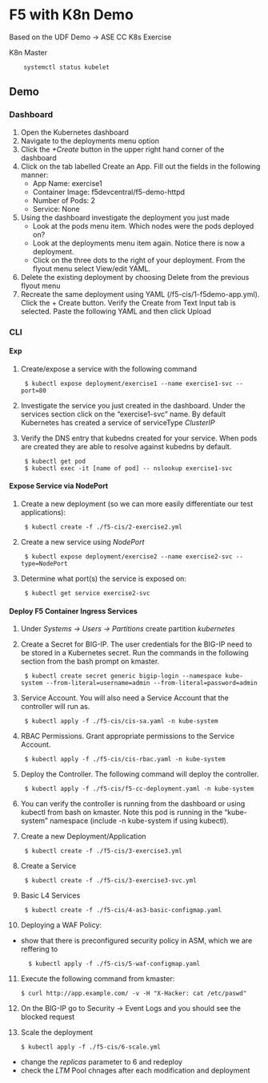 # F5 with K8n Demo

Based on the UDF Demo -> ASE CC K8s Exercise

K8n Master

        systemctl status kubelet

## Demo

### Dashboard

1. Open the Kubernetes dashboard
2. Navigate to the deployments menu option
3. Click the _+Create_ button in the upper right hand corner of the dashboard
4. Click on the tab labelled Create an App. Fill out the fields in the following manner:
    - App Name:	exercise1
    - Container Image: f5devcentral/f5-demo-httpd
    - Number of Pods: 2
    - Service: None
5. Using the dashboard investigate the deployment you just made
    - Look at the pods menu item. Which nodes were the pods deployed on?
    - Look at the deployments menu item again. Notice there is now a deployment.
    - Click on the three dots to the right of your deployment. From the flyout menu select View/edit YAML.
6. Delete the existing deployment by choosing Delete from the previous flyout menu
7. Recreate the same deployment using YAML (/f5-cis/1-f5demo-app.yml). Click the + Create button. Verify the Create from Text Input tab is selected. Paste the following YAML and then click Upload

### CLI
#### Exp
1. Create/expose a service with the following command

        $ kubectl expose deployment/exercise1 --name exercise1-svc --port=80

2. Investigate the service you just created in the dashboard. Under the services section click on the “exercise1-svc” name. By default Kubernetes has created a service of serviceType _ClusterIP_

3. Verify the DNS entry that kubedns created for your service. When pods are created they are able to resolve against kubedns by default.

        $ kubectl get pod
        $ kubectl exec -it [name of pod] -- nslookup exercise1-svc

#### Expose Service via NodePort
1. Create a new deployment (so we can more easily differentiate our test applications):

        $ kubectl create -f ./f5-cis/2-exercise2.yml

2. Create a new service using _NodePort_

        $ kubectl expose deployment/exercise2 --name exercise2-svc --type=NodePort

3. Determine what port(s) the service is exposed on:
    
        $ kubectl get service exercise2-svc

#### Deploy F5 Container Ingress Services
1. Under _Systems -> Users -> Partitions_ create partition _kubernetes_
2. Create a Secret for BIG-IP. The user credentials for the BIG-IP need to be stored in a Kubernetes secret. Run the commands in the following section from the bash prompt on kmaster.

        $ kubectl create secret generic bigip-login --namespace kube-system --from-literal=username=admin --from-literal=password=admin

3. Service Account. You will also need a Service Account that the controller will run as.

        $ kubectl apply -f ./f5-cis/cis-sa.yaml -n kube-system

4. RBAC Permissions. Grant appropriate permissions to the Service Account.

        $ kubectl apply -f ./f5-cis/cis-rbac.yaml -n kube-system

5. Deploy the Controller. The following command will deploy the controller.

        $ kubectl apply -f ./f5-cis/f5-cc-deployment.yaml -n kube-system

6. You can verify the controller is running from the dashboard or using kubectl from bash on kmaster. Note this pod is running in the “kube-system” namespace (include -n kube-system if using kubectl).

7. Create a new Deployment/Application

        $ kubectl create -f ./f5-cis/3-exercise3.yml

8. Create a Service

        $ kubectl create -f ./f5-cis/3-exercise3-svc.yml

9. Basic L4 Services

        $ kubectl create -f ./f5-cis/4-as3-basic-configmap.yaml

10. Deploying a WAF Policy:

- show that there is preconfigured security policy in ASM, which we are reffering to

        $ kubectl apply -f ./f5-cis/5-waf-configmap.yaml

11. Execute the following command from kmaster:

        $ curl http://app.example.com/ -v -H "X-Hacker: cat /etc/paswd"

12. On the BIG-IP go to Security -> Event Logs and you should see the blocked request

13. Scale the deployment

        $ kubectl apply -f ./f5-cis/6-scale.yml

- change the _replicas_ parameter to 6 and redeploy
- check the _LTM_ Pool chnages after each modification and deployment